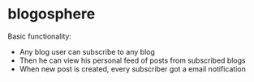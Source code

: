 blogosphere
===========

Basic functionality:
* Any blog user can subscribe to any blog
* Then he can view his personal feed of posts from subscribed blogs
* When new post is created, every subscriber got a email notification

